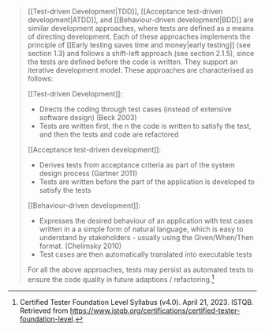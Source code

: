 
> [[Test-driven Development|TDD]], [[Acceptance test-driven development|ATDD]], and [[Behaviour-driven development|BDD]] are similar development approaches, where tests are defined as a means of directing development. Each of these approaches implements the principle of [[Early testing saves time and money|early testing]] (see section 1.3) and follows a shift-left approach (see section 2.1.5), since the tests are defined before the code is written. They support an iterative development model. These approaches are characterised as follows:
> 
> [[Test-driven Development]]:
> - Directs the coding through test cases (instead of extensive software design) (Beck 2003)
> - Tests are written first, the n the code is written to satisfy the test, and then the tests and code are refactored
> 
> [[Acceptance test-driven development]]:
> - Derives tests from acceptance criteria as part of the system design process (Gartner 2011)
> - Tests are written before the part of the application is developed to satisfy the tests
>
> [[Behaviour-driven development]]:
> - Expresses the desired behaviour of an application with test cases written in a a simple form of natural language, which is easy to understand by stakeholders - usually using the Given/When/Then format. (Chelimsky 2010)
> - Test cases are then automatically translated into executable tests
>
> For all the above approaches, tests may persist as automated tests to ensure the code quality in future adaptions / refactoring.[^1]

[^1]: Certified Tester Foundation Level Syllabus (v4.0). April 21, 2023. ISTQB. Retrieved from https://www.istqb.org/certifications/certified-tester-foundation-level.
